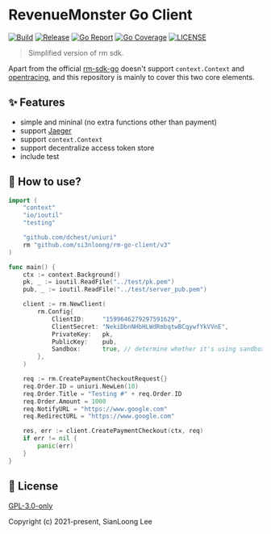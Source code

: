 # RevenueMonster Go Client

[![Build](https://github.com/si3nloong/rm-go-client/workflows/Test/badge.svg?branch=main)](https://github.com/si3nloong/rm-go-client/actions?query=workflow%3Atest)
[![Release](https://img.shields.io/github/v/tag/si3nloong/rm-go-client)](https://github.com/si3nloong/rm-go-client/releases)
[![Go Report](https://goreportcard.com/badge/github.com/si3nloong/rm-go-client)](https://goreportcard.com/report/github.com/si3nloong/rm-go-client)
[![Go Coverage](https://codecov.io/gh/si3nloong/rm-go-client/branch/main/graph/badge.svg)](https://codecov.io/gh/si3nloong/rm-go-client)
[![LICENSE](https://img.shields.io/github/license/si3nloong/rm-go-client)](https://github.com/si3nloong/rm-go-client/blob/main/LICENSE)

> Simplified version of rm sdk.

Apart from the official [rm-sdk-go](https://github.com/RevenueMonster/rm-sdk-go) doesn't support `context.Context` and [opentracing](https://github.com/opentracing/opentracing-go), and this repository is mainly to cover this two core elements.

## ✨ Features

- simple and mininal (no extra functions other than payment)
- support [Jaeger](https://www.jaegertracing.io/)
- support `context.Context`
- support decentralize access token store
- include test

## 📝 How to use?

```go
import (
	"context"
	"io/ioutil"
	"testing"

	"github.com/dchest/uniuri"
	rm "github.com/si3nloong/rm-go-client/v3"
)

func main() {
    ctx := context.Background()
    pk, _ := ioutil.ReadFile("../test/pk.pem")
    pub, _ := ioutil.ReadFile("../test/server_pub.pem")

    client := rm.NewClient(
		rm.Config{
			ClientID:     "1599646279297591629",
			ClientSecret: "NekiDbnNHbHLWdRmbqtwBCqywfYkVVnE",
			PrivateKey:   pk,
			PublicKey:    pub,
			Sandbox:      true, // determine whether it's using sandbox environment
		},
    )

    req := rm.CreatePaymentCheckoutRequest{}
    req.Order.ID = uniuri.NewLen(10)
    req.Order.Title = "Testing #" + req.Order.ID
    req.Order.Amount = 1000
    req.NotifyURL = "https://www.google.com"
    req.RedirectURL = "https://www.google.com"

    res, err := client.CreatePaymentCheckout(ctx, req)
    if err != nil {
        panic(err)
    }
}
```

## 📄 License

[GPL-3.0-only](https://github.com/si3nloong/rm-go-client/blob/main/LICENSE)

Copyright (c) 2021-present, SianLoong Lee